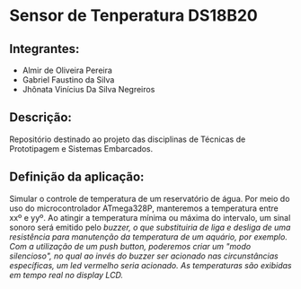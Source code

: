 # Sensor de Tenperatura DS18B20
## Integrantes: 
 - Almir de Oliveira Pereira <br>
 - Gabriel Faustino da Silva <br>
 - Jhônata Vinícius Da Silva Negreiros

## Descrição:
Repositório destinado ao projeto das disciplinas de Técnicas de Prototipagem e Sistemas Embarcados.

## Definição da aplicação:
Simular o controle de temperatura de um reservatório de água. Por meio do uso do microcontrolador ATmega328P, manteremos a temperatura entre xxº e yyº. Ao atingir a temperatura mínima ou máxima do intervalo, um sinal sonoro será emitido pelo <i>buzzer<i>, o que substituiria de liga e desliga de uma resistência para manutenção da temperatura de um aquário, por exemplo. Com a utilização de um <i>push button<i>, poderemos criar um "modo silencioso", no qual ao invés do <i>buzzer<i> ser acionado nas circunstâncias específicas, um led vermelho seria acionado. As temperaturas são exibidas em tempo real no display LCD.




